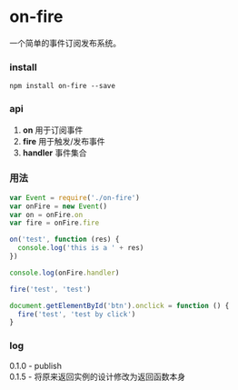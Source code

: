 # on-fire
一个简单的事件订阅发布系统。

### install

```shell
npm install on-fire --save
```



### api  

1. **on** 用于订阅事件
2. **fire** 用于触发/发布事件
3. **handler** 事件集合



### 用法  

```javascript
var Event = require('./on-fire')
var onFire = new Event()
var on = onFire.on
var fire = onFire.fire

on('test', function (res) {
  console.log('this is a ' + res)
})

console.log(onFire.handler)

fire('test', 'test')

document.getElementById('btn').onclick = function () {
  fire('test', 'test by click')
}
```



### log  

0.1.0 - publish  
0.1.5 - 将原来返回实例的设计修改为返回函数本身  

